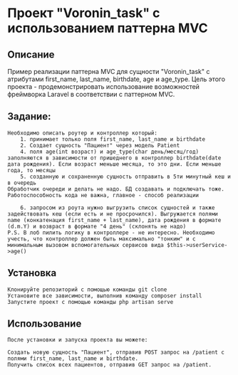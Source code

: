 # Проект "Voronin_task" с использованием паттерна MVC
## Описание

Пример реализации паттерна MVC для сущности "Voronin_task" с атрибутами first_name, last_name, birthdate, age и age_type. Цель этого проекта - продемонстрировать использование возможностей фреймворка Laravel в соответствии с паттерном MVC.

## Задание:
    
    Необходимо описать роутер и контроллер который:
        1. принимает только поля first_name, last_name и birthdate
        2. Создает сущность "Пациент" через модель Patient
        4. поля age(int возраст) и age_type(char день/месяц/год) заполняются в зависимости от пришеднего в контроллер birthdate(date дата рождения). Если возраст меньше месяца, то это дни. Если меньше года, то месяцы
        5. созданную и сохраненную сущность отправить в 5ти минутный кеш и в очередь
    Обработчик очереди и делать не надо. БД создавать и подключать тоже. Работоспособность кода не важна, главное - способ реализации

        6. запросом из роута нужно выгрузить список сущностей и также задействовать кеш (если есть и не просрочился). Выгружается полями name (конкатенация first_name + last_name), дата рождения в формате (d.m.Y) и возвраст в формате "4 день" (склонять не надо)
    P.S. В лоб пилить логику в контроллере - не интересно. Необходимо учесть, что контроллер должен быть максимально "тонким" и с минимальным вызовом вспомогательных сервисов вида $this->userService->age()

## Установка

    Клонируйте репозиторий с помощью команды git clone
    Установите все зависимости, выполнив команду composer install
    Запустите проект с помощью команды php artisan serve

## Использование

    После установки и запуска проекта вы можете:

    Создать новую сущность "Пациент", отправив POST запрос на /patient с полями first_name, last_name и birthdate.
    Получить список всех пациентов, отправив GET запрос на /patient.

